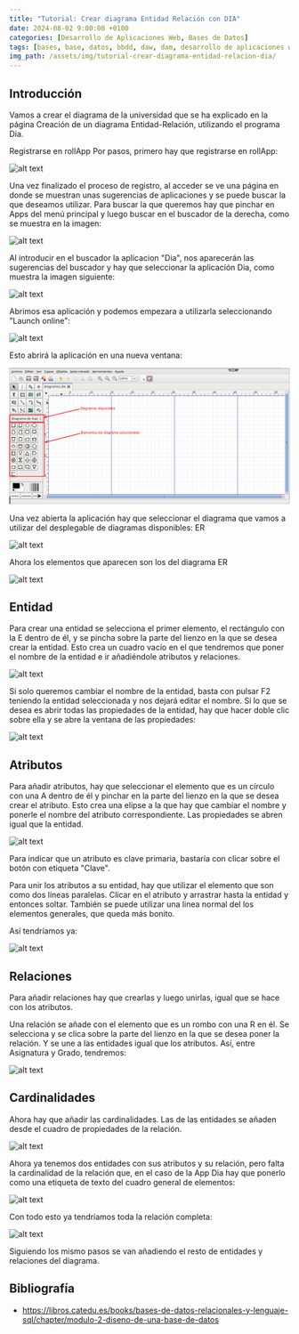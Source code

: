 ```yaml
---
title: "Tutorial: Crear diagrama Entidad Relación con DIA"
date: 2024-08-02 9:00:00 +0100
categories: [Desarrollo de Aplicaciones Web, Bases de Datos]
tags: [bases, base, datos, bbdd, daw, dam, desarrollo de aplicaciones web, desarrollo de aplicaciones multiplataforma, bases de datos, fp, ciclo superior, modulo, profesional, tutorial]
img_path: /assets/img/tutorial-crear-diagrama-entidad-relacion-dia/
---
```


## Introducción

Vamos a crear el diagrama de la universidad que se ha explicado en la página Creación de un diagrama Entidad-Relación, utilizando el programa Dia.

Registrarse en rollApp
Por pasos, primero hay que registrarse en rollApp:

![alt text](rolapp-signup.png)

Una vez finalizado el proceso de registro, al acceder se ve una página en donde se muestran unas sugerencias de aplicaciones y se puede buscar la que deseamos utilizar. Para buscar la que queremos hay que pinchar en Apps del menú principal y luego buscar en el buscador de la derecha, como se muestra en la imagen:

![alt text](rollapp-apps.png)

Al introducir en el buscador la aplicacion "Dia", nos aparecerán las sugerencias del buscador y hay que seleccionar la aplicación Dia, como muestra la imagen siguiente:

![alt text](rollapp-select-dia.png)

Abrimos esa aplicación y podemos empezara a utilizarla seleccionando "Launch online":

![alt text](rollapp-dia-launchonline.png)

Esto abrirá la aplicación en una nueva ventana:

![alt text](5LAdia.png)

Una vez abierta la aplicación hay que seleccionar el diagrama que vamos a utilizar del desplegable de diagramas disponibles: ER

![alt text](dia-er.png)

Ahora los elementos que aparecen son los del diagrama ER

![alt text](dia-er-elementos.png)

## Entidad

Para crear una entidad se selecciona el primer elemento, el rectángulo con la E dentro de él, y se pincha sobre la parte del lienzo en la que se desea crear la entidad. Esto crea un cuadro vacío en el que tendremos que poner el nombre de la entidad e ir añadiéndole atributos y relaciones.

![alt text](dia-entidad.png)

Si solo queremos cambiar el nombre de la entidad, basta con pulsar F2 teniendo la entidad seleccionada y nos dejará editar el nombre. Si lo que se desea es abrir todas las propiedades de la entidad, hay que hacer doble clic sobre ella y se abre la ventana de las propiedades:

![alt text](dia-propiedades-entidad.png)

## Atributos

Para añadir atributos, hay que seleccionar el elemento que es un círculo con una A dentro de él y pinchar en la parte del lienzo en la que se desea crear el atributo. Esto crea una elipse a la que hay que cambiar el nombre y ponerle el nombre del atributo correspondiente. Las propiedades se abren igual que la entidad.

![alt text](dia-propiedades-atributo-1.png)

Para indicar que un atributo es clave primaria, bastaría con clicar sobre el botón con etiqueta "Clave".

Para unir los atributos a su entidad, hay que utilizar el elemento que son como dos líneas paralelas. Clicar en el atributo y arrastrar hasta la entidad y entonces soltar. También se puede utilizar una linea normal del los elementos generales, que queda más bonito.

Así tendríamos ya:

![alt text](dia-er-entidad-atributos.png)

## Relaciones

Para añadir relaciones hay que crearlas y luego unirlas, igual que se hace con los atributos.

Una relación se añade con el elemento que es un rombo con una R en él. Se selecciona y se clica sobre la parte del lienzo en la que se desea poner la relación. Y se une a las entidades igual que los atributos. Así, entre Asignatura y Grado, tendremos:

![alt text](dia-relacioin-completa.png)

## Cardinalidades

Ahora hay que añadir las cardinalidades. Las de las entidades se añaden desde el cuadro de propiedades de la relación.

![alt text](dia-propiedades-relacioni.png)

Ahora ya tenemos dos entidades con sus atributos y su relación, pero falta la cardinalidad de la relación que, en el caso de la App Dia hay que ponerlo como una etiqueta de texto del cuadro general de elementos:

![alt text](dia-etiqueta-texto.png)

Con todo esto ya tendríamos toda la relación completa:

![alt text](dia-relacioin-completa-1.png)

Siguiendo los mismo pasos se van añadiendo el resto de entidades y relaciones del diagrama.

## Bibliografía

- <https://libros.catedu.es/books/bases-de-datos-relacionales-y-lenguaje-sql/chapter/modulo-2-diseno-de-una-base-de-datos>
